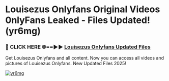 # Louisezus Onlyfans Original Videos 0nlyFans Leaked - Files Updated! (yr6mg)

<h3>🔴 CLICK HERE 🌐==►► <a href="https://tinyurl.com/2m67pmp6" rel="nofollow">Louisezus Onlyfans Updated Files</a></h3>

Get Louisezus Onlyfans and all content. Now you can access all videos and pictures of Louisezus Onlyfans. New Updated Files 2025!

[![yr6mg](https://i.imgur.com/H4QAA4z.gif)](https://tinyurl.com/2m67pmp6)